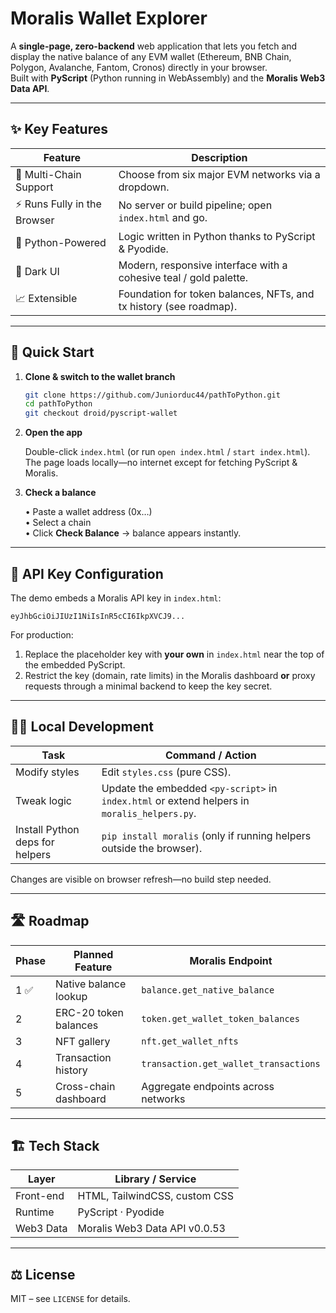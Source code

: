 # Moralis Wallet Explorer

A **single-page, zero-backend** web application that lets you fetch and display the native balance of any EVM wallet (Ethereum, BNB Chain, Polygon, Avalanche, Fantom, Cronos) directly in your browser.  
Built with **PyScript** (Python running in WebAssembly) and the **Moralis Web3 Data API**.

---

## ✨ Key Features

| Feature | Description |
|---------|-------------|
| 🔗 Multi-Chain Support | Choose from six major EVM networks via a dropdown. |
| ⚡ Runs Fully in the Browser | No server or build pipeline; open `index.html` and go. |
| 🐍 Python-Powered | Logic written in Python thanks to PyScript & Pyodide. |
| 🎨 Dark UI | Modern, responsive interface with a cohesive teal / gold palette. |
| 📈 Extensible | Foundation for token balances, NFTs, and tx history (see roadmap). |

---

## 🚀 Quick Start

1. **Clone & switch to the wallet branch**

   ```bash
   git clone https://github.com/Juniorduc44/pathToPython.git
   cd pathToPython
   git checkout droid/pyscript-wallet
   ```

2. **Open the app**

   Double-click `index.html` (or run `open index.html` / `start index.html`).  
   The page loads locally—no internet except for fetching PyScript & Moralis.

3. **Check a balance**

   • Paste a wallet address (0x…)  
   • Select a chain  
   • Click **Check Balance** → balance appears instantly.

---

## 🔑 API Key Configuration

The demo embeds a Moralis API key in `index.html`:

```
eyJhbGciOiJIUzI1NiIsInR5cCI6IkpXVCJ9...
```

For production:

1. Replace the placeholder key with **your own** in `index.html` near the top of the embedded PyScript.
2. Restrict the key (domain, rate limits) in the Moralis dashboard **or** proxy requests through a minimal backend to keep the key secret.

---

## 🧑‍💻 Local Development

| Task | Command / Action |
|------|------------------|
| Modify styles | Edit `styles.css` (pure CSS). |
| Tweak logic  | Update the embedded `<py-script>` in `index.html` or extend helpers in `moralis_helpers.py`. |
| Install Python deps for helpers | `pip install moralis` (only if running helpers outside the browser). |

Changes are visible on browser refresh—no build step needed.

---

## 🛣️ Roadmap

| Phase | Planned Feature | Moralis Endpoint |
|-------|-----------------|------------------|
| 1 ✅ | Native balance lookup | `balance.get_native_balance` |
| 2 | ERC-20 token balances | `token.get_wallet_token_balances` |
| 3 | NFT gallery | `nft.get_wallet_nfts` |
| 4 | Transaction history | `transaction.get_wallet_transactions` |
| 5 | Cross-chain dashboard | Aggregate endpoints across networks |

---

## 🏗️ Tech Stack

| Layer | Library / Service |
|-------|-------------------|
| Front-end | HTML, TailwindCSS, custom CSS |
| Runtime  | PyScript · Pyodide |
| Web3 Data | Moralis Web3 Data API v0.0.53 |

---

## ⚖️ License

MIT – see `LICENSE` for details.
